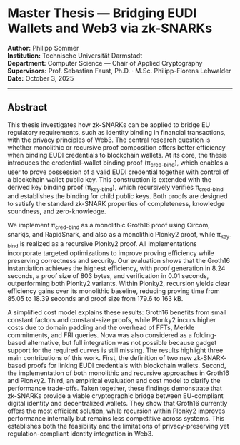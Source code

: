 # Master Thesis — Bridging EUDI Wallets and Web3 via zk-SNARKs

**Author:** Philipp Sommer  
**Institution:** Technische Universität Darmstadt  
**Department:** Computer Science — Chair of Applied Cryptography  
**Supervisors:** Prof. Sebastian Faust, Ph.D. · M.Sc. Philipp-Florens Lehwalder  
**Date:** October 3, 2025  

---

## Abstract

This thesis investigates how zk-SNARKs can be applied to bridge EU regulatory requirements, such
as identity binding in financial transactions, with the privacy principles of Web3. The central research
question is whether monolithic or recursive proof composition offers better efficiency when binding
EUDI credentials to blockchain wallets. At its core, the thesis introduces the credential–wallet binding
proof (π<sub>cred-bind</sub>), which enables a user to prove possession of a valid EUDI credential together with
control of a blockchain wallet public key. This construction is extended with the derived key binding
proof (π<sub>key-bind</sub>), which recursively verifies π<sub>cred-bind</sub> and establishes the binding for child public keys.
Both proofs are designed to satisfy the standard zk-SNARK properties of completeness, knowledge
soundness, and zero-knowledge.

We implement π<sub>cred-bind</sub> as a monolithic Groth16 proof using Circom, snarkjs, and RapidSnark, and
also as a monolithic Plonky2 proof, while π<sub>key-bind</sub> is realized as a recursive Plonky2 proof. All
implementations incorporate targeted optimizations to improve proving efficiency while preserving
correctness and security. Our evaluation shows that the Groth16 instantiation achieves the highest
efficiency, with proof generation in 8.24 seconds, a proof size of 803 bytes, and verification in 0.01
seconds, outperforming both Plonky2 variants. Within Plonky2, recursion yields clear efficiency gains
over its monolithic baseline, reducing proving time from 85.05 to 18.39 seconds and proof size from
179.6 to 163 kB.

A simplified cost model explains these results: Groth16 benefits from small constant factors and
constant-size proofs, while Plonky2 incurs higher costs due to domain padding and the overhead of
FFTs, Merkle commitments, and FRI queries. Nova was also considered as a folding-based alternative,
but full integration was not possible because gadget support for the required curves is still missing.
The results highlight three main contributions of this work. First, the definition of two new zk-SNARK-
based proofs for linking EUDI credentials with blockchain wallets. Second, the implementation of
both monolithic and recursive approaches in Groth16 and Plonky2. Third, an empirical evaluation
and cost model to clarify the performance trade-offs. Taken together, these findings demonstrate
that zk-SNARKs provide a viable cryptographic bridge between EU-compliant digital identity and
decentralized wallets. They show that Groth16 currently offers the most efficient solution, while
recursion within Plonky2 improves performance internally but remains less competitive across systems.
This establishes both the feasibility and the limitations of privacy-preserving yet regulation-compliant
identity integration in Web3.
